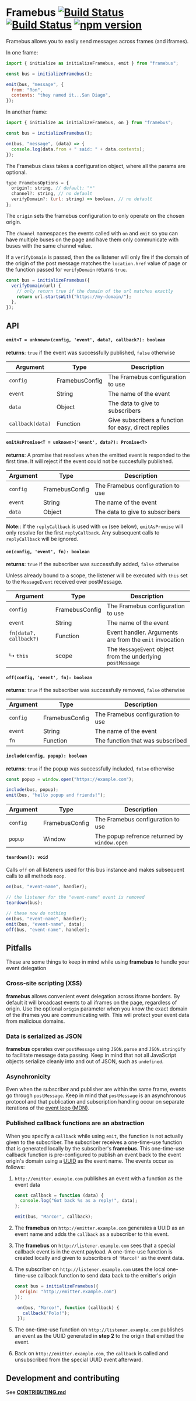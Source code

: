 # Framebus [![Build Status](https://github.com/braintree/framebus/workflows/Unit%20Tests/badge.svg)](https://github.com/braintree/framebus/actions?query=workflow%3A%22Unit+Tests%22) [![Build Status](https://github.com/braintree/framebus/workflows/Functional%20Tests/badge.svg)](https://github.com/braintree/framebus/actions?query=workflow%3A%22Functional+Tests%22) [![npm version](https://badge.fury.io/js/framebus.svg)](http://badge.fury.io/js/framebus)

Framebus allows you to easily send messages across frames (and iframes).

In one frame:

```js
import { initialize as initializeFramebus, emit } from "framebus";

const bus = initializeFramebus();

emit(bus, "message", {
  from: "Ron",
  contents: "they named it...San Diago",
});
```

In another frame:

```js
import { initialize as initializeFramebus, on } from "framebus";

const bus = initializeFramebus();

on(bus, "message", (data) => {
  console.log(data.from + " said: " + data.contents);
});
```

The Framebus class takes a configuration object, where all the params are optional.

```js
type FramebusOptions = {
  origin?: string, // default: "*"
  channel?: string, // no default
  verifyDomain?: (url: string) => boolean, // no default
};
```

The `origin` sets the framebus configuration to only operate on the chosen origin.

The `channel` namespaces the events called with `on` and `emit` so you can have multiple buses on the page and have them only communicate with buses with the same channel value.

If a `verifyDomain` is passed, then the `on` listener will only fire if the domain of the origin of the post message matches the `location.href` value of page or the function passed for `verifyDomain` returns `true`.

```js
const bus = initializeFramebus({
  verifyDomain(url) {
    // only return true if the domain of the url matches exactly
    return url.startsWith("https://my-domain/");
  },
});
```

## API

#### `emit<T = unknown>(config, 'event', data?, callback?): boolean`

**returns**: `true` if the event was successfully published, `false` otherwise

| Argument         | Type           | Description                                          |
|------------------|----------------|------------------------------------------------------|
| `config`         | FramebusConfig | The Framebus configuration to use                    |
| `event`          | String         | The name of the event                                |
| `data`           | Object         | The data to give to subscribers                      |
| `callback(data)` | Function       | Give subscribers a function for easy, direct replies |

#### `emitAsPromise<T = unknown>('event', data?): Promise<T>`

**returns**: A promise that resolves when the emitted event is responded to the first time. It will reject if the event could not be succesfully published.

| Argument | Type           | Description                       |
|----------|----------------|-----------------------------------|
| `config` | FramebusConfig | The Framebus configuration to use |
| `event`  | String         | The name of the event             |
| `data`   | Object         | The data to give to subscribers   |

**Note:**: If the `replyCallback` is used with `on` (see below), `emitAsPromise` will only resolve for the first `replyCallback`. Any subsequent calls to `replyCallback` will be ignored.

#### `on(config, 'event', fn): boolean`

**returns**: `true` if the subscriber was successfully added, `false` otherwise

Unless already bound to a scope, the listener will be executed with `this` set
to the `MessageEvent` received over postMessage.

| Argument               | Type           | Description                                                 |
|------------------------|----------------|-------------------------------------------------------------|
| `config`               | FramebusConfig | The Framebus configuration to use                           |
| `event`                | String         | The name of the event                                       |
| `fn(data?, callback?)` | Function       | Event handler. Arguments are from the `emit` invocation     |
| ↳ `this`               | scope          | The `MessageEvent` object from the underlying `postMessage` |

#### `off(config, 'event', fn): boolean`

**returns**: `true` if the subscriber was successfully removed, `false` otherwise

| Argument | Type           | Description                       |
|----------|----------------|-----------------------------------|
| `config` | FramebusConfig | The Framebus configuration to use |
| `event`  | String         | The name of the event             |
| `fn`     | Function       | The function that was subscribed  |

#### `include(config, popup): boolean`

**returns**: `true` if the popup was successfully included, `false` otherwise

```javascript
const popup = window.open("https://example.com");

include(bus, popup);
emit(bus, "hello popup and friends!");
```

| Argument | Type           | Description                                  |
|----------|----------------|----------------------------------------------|
| `config` | FramebusConfig | The Framebus configuration to use            |
| `popup`  | Window         | The popup refrence returned by `window.open` |

#### `teardown(): void`

Calls `off` on all listeners used for this bus instance and makes subsequent calls to all methods `noop`.

```javascript
on(bus, "event-name", handler);

// the listener for the "event-name" event is removed
teardown(bus);

// these now do nothing
on(bus, "event-name", handler);
emit(bus, "event-name", data);
off(bus, "event-name", handler);
```

## Pitfalls

These are some things to keep in mind while using **framebus** to handle your
event delegation

### Cross-site scripting (XSS)

**framebus** allows convenient event delegation across iframe borders. By
default it will broadcast events to all iframes on the page, regardless of
origin. Use the optional `origin` parameter when you know the exact domain of
the iframes you are communicating with. This will protect your event data from
malicious domains.

### Data is serialized as JSON

**framebus** operates over `postMessage` using `JSON.parse` and `JSON.stringify`
to facilitate message data passing. Keep in mind that not all JavaScript objects
serialize cleanly into and out of JSON, such as `undefined`.

### Asynchronicity

Even when the subscriber and publisher are within the same frame, events go
through `postMessage`. Keep in mind that `postMessage` is an asynchronous
protocol and that publication and subscription handling occur on separate
iterations of the [event
loop (MDN)](https://developer.mozilla.org/en-US/docs/Web/JavaScript/Guide/EventLoop#Event_loop).

### Published callback functions are an abstraction

When you specify a `callback` while using `emit`, the function is not actually
given to the subscriber. The subscriber receives a one-time-use function that is
generated locally by the subscriber's **framebus**. This one-time-use callback function
is pre-configured to publish an event back to the event origin's domain using a
[UUID](http://tools.ietf.org/html/rfc4122) as the event name. The events occur
as follows:

1. `http://emitter.example.com` publishes an event with a function as the event data

   ```javascript
   const callback = function (data) {
     console.log("Got back %s as a reply!", data);
   };

   emit(bus, "Marco!", callback);
   ```

1. The **framebus** on `http://emitter.example.com` generates a UUID as an event name
   and adds the `callback` as a subscriber to this event.
1. The **framebus** on `http://listener.example.com` sees that a special callback
   event is in the event payload. A one-time-use function is created locally and
   given to subscribers of `'Marco!'` as the event data.
1. The subscriber on `http://listener.example.com` uses the local one-time-use
   callback function to send data back to the emitter's origin

   ```javascript
   const bus = initializeFramebus({
     origin: "http://emitter.example.com")
   });

    on(bus, "Marco!", function (callback) {
      callback("Polo!");
    });
   ```

1. The one-time-use function on `http://listener.example.com` publishes an event
   as the UUID generated in **step 2** to the origin that emitted the event.
1. Back on `http://emitter.example.com`, the `callback` is called and
   unsubscribed from the special UUID event afterward.

## Development and contributing

See [**CONTRIBUTING.md**](CONTRIBUTING.md)
